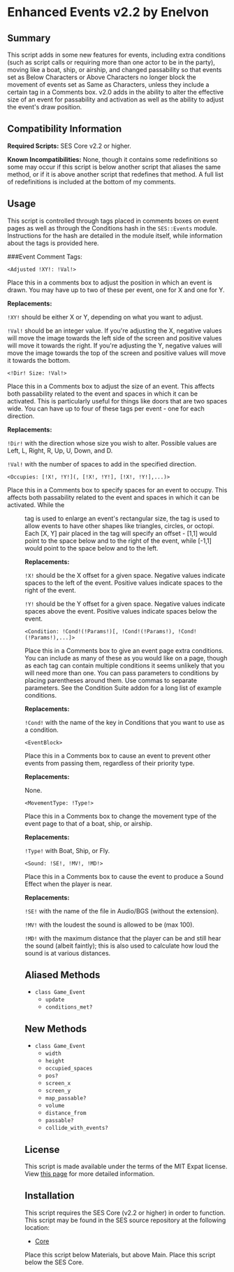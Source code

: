 Enhanced Events v2.2 by Enelvon
=============================================================================

Summary
-----------------------------------------------------------------------------
  This script adds in some new features for events, including extra conditions
(such as script calls or requiring more than one actor to be in the party),
moving like a boat, ship, or airship, and changed passability so that events
set as Below Characters or Above Characters no longer block the movement of
events set as Same as Characters, unless they include a certain tag in a
Comments box. v2.0 adds in the ability to alter the effective size of an event
for passability and activation as well as the ability to adjust the event's
draw position.

Compatibility Information
-----------------------------------------------------------------------------
**Required Scripts:**
  SES Core v2.2 or higher.

**Known Incompatibilities:**
 None, though it contains some redefinitions so some may occur if this script
is below another script that aliases the same method, or if it is above
another script that redefines that method. A full list of redefinitions is
included at the bottom of my comments.

Usage
-----------------------------------------------------------------------------
  This script is controlled through tags placed in comments boxes on event
pages as well as through the Conditions hash in the `SES::Events`
module. Instructions for the hash are detailed in the module itself, while
information about the tags is provided here.

###Event Comment Tags:

`<Adjusted !XY!: !Val!>`

Place this in a comments box to adjust the position in which an event is
drawn. You may have up to two of these per event, one for X and one for Y.

**Replacements:**

`!XY!` should be either X or Y, depending on what you want to adjust.

`!Val!` should be an integer value. If you're adjusting the X, negative
values will move the image towards the left side of the screen and positive
values will move it towards the right. If you're adjusting the Y, negative
values will move the image towards the top of the screen and positive values
will move it towards the bottom.

`<!Dir! Size: !Val!>`

Place this in a Comments box to adjust the size of an event. This affects
both passability related to the event and spaces in which it can be activated.
This is particularly useful for things like doors that are two spaces wide.
You can have up to four of these tags per event - one for each direction.

**Replacements:**

`!Dir!` with the direction whose size you wish to alter. Possible values are
Left, L, Right, R, Up, U, Down, and D.

`!Val!` with the number of spaces to add in the specified direction.

`<Occupies: [!X!, !Y!](, [!X!, !Y!], [!X!, !Y!],...)>`

Place this in a Comments box to specify spaces for an event to occupy. This
affects both passability related to the event and spaces in which it can be
activated. While the <Dir Size> tag is used to enlarge an event's
rectangular size, the <Occupies> tag is used to allow events to have other
shapes like triangles, circles, or octopi. Each [X, Y] pair placed in the tag
will specify an offset - [1,1] would point to the space below and to the right
of the event, while [-1,1] would point to the space below and to the left.

**Replacements:**

`!X!` should be the X offset for a given space. Negative values indicate
spaces to the left of the event. Positive values indicate spaces to the right
of the event.

`!Y!` should be the Y offset for a given space. Negative values indicate
spaces above the event. Positive values indicate spaces below the event.

`<Condition: !Cond!(!Params!)[, !Cond!(!Params!), !Cond!(!Params!),...]>`

Place this in a Comments box to give an event page extra conditions. You can
include as many of these as you would like on a page, though as each tag can
contain multiple conditions it seems unlikely that you will need more than
one. You can pass parameters to conditions by placing parentheses around them.
Use commas to separate parameters. See the Condition Suite addon for a long
list of example conditions.

**Replacements:**

`!Cond!` with the name of the key in Conditions that you want to use as a
condition.

`<EventBlock>`

Place this in a Comments box to cause an event to prevent other events from
passing them, regardless of their priority type.

**Replacements:**

None.

`<MovementType: !Type!>`

Place this in a Comments box to change the movement type of the event page to
that of a boat, ship, or airship.

**Replacements:**

`!Type!` with Boat, Ship, or Fly.

`<Sound: !SE!, !MV!, !MD!>`

Place this in a Comments box to cause the event to produce a Sound Effect
when the player is near.

**Replacements:**

`!SE!` with the name of the file in Audio/BGS (without the extension).

`!MV!` with the loudest the sound is allowed to be (max 100).

`!MD!` with the maximum distance that the player can be and still hear the
sound (albeit faintly); this is also used to calculate how loud the sound is
at various distances.

Aliased Methods
-----------------------------------------------------------------------------
* `class Game_Event`
    - `update`
    - `conditions_met?`

New Methods
-----------------------------------------------------------------------------
* `class Game_Event`
    - `width`
    - `height`
    - `occupied_spaces`
    - `pos?`
    - `screen_x`
    - `screen_y`
    - `map_passable?`
    - `volume`
    - `distance_from`
    - `passable?`
    - `collide_with_events?`

License
-----------------------------------------------------------------------------
  This script is made available under the terms of the MIT Expat license.
View [this page](http://sesvxace.wordpress.com/license/) for more detailed
information.

Installation
-----------------------------------------------------------------------------
  This script requires the SES Core (v2.2 or higher) in order to function.
This script may be found in the SES source repository at the following
location:

* [Core](https://raw.github.com/sesvxace/core/master/lib/core.rb)

Place this script below Materials, but above Main. Place this script below
the SES Core.